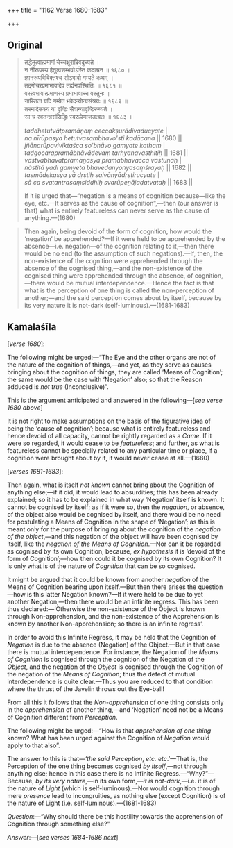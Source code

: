 +++
title = "1162 Verse 1680-1683"

+++
## Original 
>
> तद्धेतुत्वात्प्रमाणं चेच्चक्षुरादिवदुच्यते ।  
> न नीरूपस्य हेतुत्वसम्भवोऽस्ति कदाचन ॥ १६८० ॥  
> ज्ञानरूपविविक्तश्च सोऽभावो गम्यते कथम् ।  
> तद्गोचरप्रमाभावादेवं तर्ह्यनवस्थितिः ॥ १६८१ ॥  
> वस्त्वभावात्प्रमाणस्य प्रमाभावाच्च वस्तुनः ।  
> नास्तिता यदि गम्येत भवेदन्योन्यसंश्रयः ॥ १६८२ ॥  
> तस्मादेकस्य या दृष्टिः सैवान्यादृष्टिरुच्यते ।  
> सा च स्वतन्त्रसंसिद्धिः स्वरूपेणाजडत्वतः ॥ १६८३ ॥ 
>
> *taddhetutvātpramāṇaṃ ceccakṣurādivaducyate* \|  
> *na nīrūpasya hetutvasambhavo'sti kadācana* \|\| 1680 \|\|  
> *jñānarūpaviviktaśca so'bhāvo gamyate katham* \|  
> *tadgocarapramābhāvādevaṃ tarhyanavasthitiḥ* \|\| 1681 \|\|  
> *vastvabhāvātpramāṇasya pramābhāvācca vastunaḥ* \|  
> *nāstitā yadi gamyeta bhavedanyonyasaṃśrayaḥ* \|\| 1682 \|\|  
> *tasmādekasya yā dṛṣṭiḥ saivānyādṛṣṭirucyate* \|  
> *sā ca svatantrasaṃsiddhiḥ svarūpeṇājaḍatvataḥ* \|\| 1683 \|\| 
>
> If it is urged that—“negation is a means of cognition because—like the eye, etc.—It serves as the cause of cognition”,—then (our answer is that) what is entirely featureless can never serve as the cause of anything.—(1680)

> Then again, being devoid of the form of cognition, how would the ‘negation’ be apprehended?—If it were held to be apprehended by the absence—i.e. negation—of the cognition relating to it,—then there would be no end (to the assumption of such negations).—If, then, the non-existence of the cognition were apprehended through the absence of the cognised thing,—and the non-existence of the cognised thing were apprehended through the absence, of cognition,—there would be mutual interdependence.—Hence the fact is that what is the perception of one thing is called the non-perception of another;—and the said perception comes about by itself, because by its very nature it is not-dark (self-luminous).—(1681-1683)



## Kamalaśīla

[*verse 1680*]:

The following might be urged:—“The Eye and the other organs are not of the nature of the cognition of things,—and yet, as they serve as causes bringing about the cognition of things, they are called ‘Means of Cognition’; the same would be the case with ‘Negation’ also; so that the Reason adduced is *not true* (Inconclusive)”.

This is the argument anticipated and answered in the following—[*see verse 1680 above*]

It is not right to make assumptions on the basis of the figurative idea of being the ‘cause of cognition’; because what is entirely featureless and hence devoid of all capacity, cannot be rightly regarded as a *Came*. If it were so regarded, it would cease to be *featureless*; and further, as what is featureless cannot be specially related to any particular time or place, if a cognition were brought about by it, it would never cease at all.—(1680)

[*verses 1681-1683*]:

Then again, what is itself *not known* cannot bring about the Cognition of anything else;—if it did, it would lead to absurdities; this has been already explained; so it has to be explained in what way ‘Negation’ itself is known. It cannot be cognised by itself; as if it were so, then the *negation*, or absence, of the object also would be cognised by itself, and there would be no need for postulating a Means of Cognition in the shape of ‘Negation’; as this is meant only for the purpose of bringing about the cognition of the *negation of the object*,—and this negation of the object will have been cognised by itself, like the *negation of the Means of Cognition*.—Nor can it be regarded as cognised by its own Cognition, because, *ex hypothesis* it is ‘devoid of the form of Cognition’;—how then could it be cognised by its own Cognition? It is only what is of the nature of *Cognition* that can be so cognised.

It might be argued that it could be known from another *negation* of the Means of Cognition bearing upon itself.—But then there arises the question—how is this latter Negation known?—If it were held to be due to yet another Negation,—then there would be an infinite regress. This has been thus declared:—‘Otherwise the non-existence of the Object is known through Non-apprehension, and the non-existence of the Apprehension is known by another Non-apprehension; so there is an infinite regress’.

In order to avoid this Infinite Regress, it may be held that the Cognition of *Negation* is due to the absence (Negation) of the Object.—But in that case there is mutual interdependence. For instance, the Negation of the *Means of Cognition* is cognised through the cognition of the Negation of the *Object*, and the negation of the *Object* is cognised through the Cognition of the negation of the *Means of Cognition*; thus the defect of mutual interdependence is quite clear.—Thus you are reduced to that condition where the thrust of the Javelin throws out the Eye-ball!

From all this it follows that the *Non-apprehension* of one thing consists only in the *apprehension* of another thing,—and ‘Negation’ need not be a Means of Cognition different from *Perception*.

The following might be urged:—“How is that *apprehension of one thing* known? What has been urged against the Cognition of *Negation* would apply to that also”.

The answer to this is that—‘*the said Perception*, *etc. etc*.’—That is, the Perception of the one thing becomes cognised *by itself*,—not through anything else; hence in this case there is no Infinite Regress.—“Why?”—Because, *by its very nature*,—in its own form,—*it is not-dark*,—i.e. it is of the nature of *Light* (which is self-luminous).—Nor would cognition through mere *presence* lead to incongruities, as nothing else (except Cognition) is of the nature of Light (i.e. self-luminous).—(1681-1683)

*Question*:—“Why should there be this hostility towards the apprehension of Cognition through something else?”

*Answer*:—[*see verses 1684-1686 next*]


